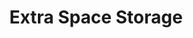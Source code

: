 ---
title: "Extra Space Storage"
url: /salt-lake-city/extra-space-storage-3300-south/
shop: storage rental
---